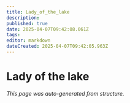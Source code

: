 ```yaml
---
title: Lady_of_the_lake
description: 
published: true
date: 2025-04-07T09:42:08.061Z
tags: 
editor: markdown
dateCreated: 2025-04-07T09:42:05.963Z
---
```


# Lady of the lake

*This page was auto-generated from structure.*